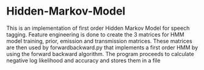 # Hidden-Markov-Model
This is an implementation of first order Hidden Markov Model for speech tagging. Feature engineering is done to create the 3 matrices for HMM model training, prior, emission and transmission matrices. These matrices are then used by forwardbackward.py that implements a first order HMM by using the forward backward algorithm. The program proceeds to calculate negative log likelihood and accuracy and stores them in a file

